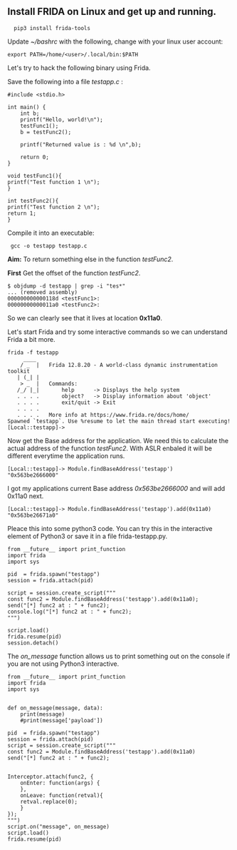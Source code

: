 ## Install FRIDA on Linux and get up and running.

```
  pip3 install frida-tools
```

Update *~/bashrc* with the following, change <user> with your linux user account:

```
export PATH=/home/<user>/.local/bin:$PATH
```

Let's try to hack the following binary using Frida. 

Save the following into a file *testapp.c* : 

```
#include <stdio.h>
 
int main() {
    int b;
    printf("Hello, world!\n");
    testFunc1();
    b = testFunc2();

    printf("Returned value is : %d \n",b);

    return 0;
}

void testFunc1(){
printf("Test function 1 \n");
}

int testFunc2(){
printf("Test function 2 \n");
return 1;
}
```
Compile it into an executable:
```
 gcc -o testapp testapp.c
```
**Aim:** To return something else in the function *testFunc2*.

**First** Get the offset of the function *testFunc2*. 

```
$ objdump -d testapp | grep -i "tes*"
... (removed assembly)
000000000000118d <testFunc1>:
00000000000011a0 <testFunc2>:
```

So we can clearly see that it lives at location **0x11a0**.

Let's start Frida and try some interactive commands so we can understand Frida a bit more. 

```
frida -f testapp
     ____
    / _  |   Frida 12.8.20 - A world-class dynamic instrumentation toolkit
   | (_| |
    > _  |   Commands:
   /_/ |_|       help      -> Displays the help system
   . . . .       object?   -> Display information about 'object'
   . . . .       exit/quit -> Exit
   . . . .
   . . . .   More info at https://www.frida.re/docs/home/
Spawned `testapp`. Use %resume to let the main thread start executing!  
[Local::testapp]->                                                                        
```
Now get the Base address for the application. We need this to calculate the actual address of the function *testFunc2*. With ASLR enbaled it will be different everytime the application runs. 

```
[Local::testapp]-> Module.findBaseAddress('testapp')                                                                           
"0x563be2666000"
```
I got my applications current Base address *0x563be2666000* and will add 0x11a0 next. 

```
[Local::testapp]-> Module.findBaseAddress('testapp').add(0x11a0)                                                               
"0x563be26671a0"
```

Pleace this into some python3 code. You can try this in the interactive element of Python3 or save it in a file frida-testapp.py.  

```
from __future__ import print_function
import frida
import sys
    
pid  = frida.spawn("testapp")
session = frida.attach(pid)

script = session.create_script("""
const func2 = Module.findBaseAddress('testapp').add(0x11a0);
send("[*] func2 at : " + func2);
console.log("[*] func2 at : " + func2);
""")

script.load()
frida.resume(pid)
session.detach()
```

The *on_message* function allows us to print something out on the console if you are not using Python3 interactive. 


```
from __future__ import print_function
import frida
import sys


def on_message(message, data):
    print(message)
    #print(message['payload'])

pid  = frida.spawn("testapp")
session = frida.attach(pid)
script = session.create_script("""
const func2 = Module.findBaseAddress('testapp').add(0x11a0)
send("[*] func2 at : " + func2);


Interceptor.attach(func2, {
    onEnter: function(args) {
    },
    onLeave: function(retval){
    retval.replace(0);
    }
});
""")
script.on("message", on_message)
script.load()
frida.resume(pid)
```



```
